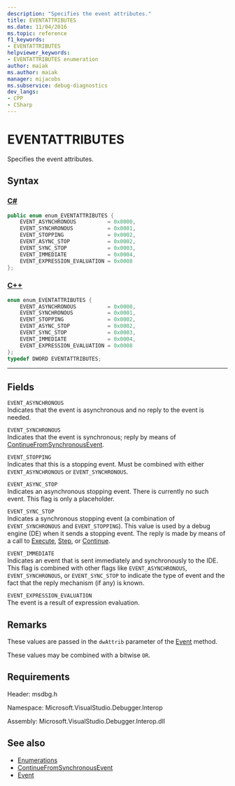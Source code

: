 ```yaml
---
description: "Specifies the event attributes."
title: EVENTATTRIBUTES
ms.date: 11/04/2016
ms.topic: reference
f1_keywords:
- EVENTATTRIBUTES
helpviewer_keywords:
- EVENTATTRIBUTES enumeration
author: maiak
ms.author: maiak
manager: mijacobs
ms.subservice: debug-diagnostics
dev_langs:
- CPP
- CSharp
---
```

# EVENTATTRIBUTES

Specifies the event attributes.

## Syntax

### [C#](#tab/csharp)
```csharp
public enum enum_EVENTATTRIBUTES {
    EVENT_ASYNCHRONOUS          = 0x0000,
    EVENT_SYNCHRONOUS           = 0x0001,
    EVENT_STOPPING              = 0x0002,
    EVENT_ASYNC_STOP            = 0x0002,
    EVENT_SYNC_STOP             = 0x0003,
    EVENT_IMMEDIATE             = 0x0004,
    EVENT_EXPRESSION_EVALUATION = 0x0008
};
```
### [C++](#tab/cpp)
```cpp
enum enum_EVENTATTRIBUTES {
    EVENT_ASYNCHRONOUS          = 0x0000,
    EVENT_SYNCHRONOUS           = 0x0001,
    EVENT_STOPPING              = 0x0002,
    EVENT_ASYNC_STOP            = 0x0002,
    EVENT_SYNC_STOP             = 0x0003,
    EVENT_IMMEDIATE             = 0x0004,
    EVENT_EXPRESSION_EVALUATION = 0x0008
};
typedef DWORD EVENTATTRIBUTES;
```
---

## Fields
`EVENT_ASYNCHRONOUS`\
Indicates that the event is asynchronous and no reply to the event is needed.

`EVENT_SYNCHRONOUS`\
Indicates that the event is synchronous; reply by means of [ContinueFromSynchronousEvent](../../../extensibility/debugger/reference/idebugengine2-continuefromsynchronousevent.md).

`EVENT_STOPPING`\
Indicates that this is a stopping event. Must be combined with either `EVENT_ASYNCHRONOUS` or `EVENT_SYNCHRONOUS`.

`EVENT_ASYNC_STOP`\
Indicates an asynchronous stopping event. There is currently no such event. This flag is only a placeholder.

`EVENT_SYNC_STOP`\
Indicates a synchronous stopping event (a combination of `EVENT_SYNCHRONOUS` and `EVENT_STOPPING`). This value is used by a debug engine (DE) when it sends a stopping event. The reply is made by means of a call to [Execute](../../../extensibility/debugger/reference/idebugprogram2-execute.md), [Step](../../../extensibility/debugger/reference/idebugprogram2-step.md), or [Continue](../../../extensibility/debugger/reference/idebugprogram2-continue.md).

`EVENT_IMMEDIATE`\
Indicates an event that is sent immediately and synchronously to the IDE. This flag is combined with other flags like `EVENT_ASYNCHRONOUS`, `EVENT_SYNCHRONOUS`, or `EVENT_SYNC_STOP` to indicate the type of event and the fact that the reply mechanism (if any) is known.

`EVENT_EXPRESSION_EVALUATION`\
The event is a result of expression evaluation.

## Remarks
These values are passed in the `dwAttrib` parameter of the [Event](../../../extensibility/debugger/reference/idebugeventcallback2-event.md) method.

These values may be combined with a bitwise `OR`.

## Requirements
Header: msdbg.h

Namespace: Microsoft.VisualStudio.Debugger.Interop

Assembly: Microsoft.VisualStudio.Debugger.Interop.dll

## See also
- [Enumerations](../../../extensibility/debugger/reference/enumerations-visual-studio-debugging.md)
- [ContinueFromSynchronousEvent](../../../extensibility/debugger/reference/idebugengine2-continuefromsynchronousevent.md)
- [Event](../../../extensibility/debugger/reference/idebugeventcallback2-event.md)
